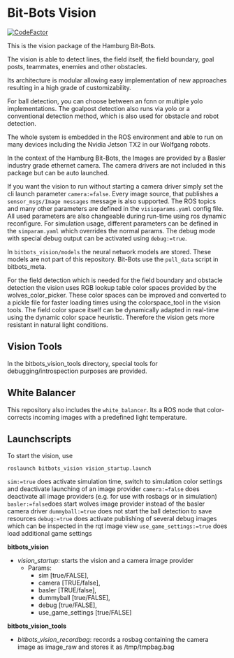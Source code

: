 Bit-Bots Vision  
=============== 

[![CodeFactor](https://www.codefactor.io/repository/github/bit-bots/bitbots_vision/badge)](https://www.codefactor.io/repository/github/bit-bots/bitbots_vision)

This is the vision package of the Hamburg Bit-Bots.

The vision is able to detect lines, the field itself, the field boundary, goal posts, teammates, enemies and other obstacles.

Its architecture is modular allowing easy implementation of new approaches resulting in a high grade of customizability.

For ball detection, you can choose between an fcnn or multiple yolo implementations.
The goalpost detection also runs via yolo or a conventional detection method,
which is also used for obstacle and robot detection.

The whole system is embedded in the ROS environment and
able to run on many devices including the Nvidia Jetson TX2 in our Wolfgang robots.

In the context of the Hamburg Bit-Bots, the Images are provided by a Basler industry grade ethernet camera.
The camera drivers are not included in this package but can be auto launched.

If you want the vision to run without starting a camera driver simply set the cli launch parameter `camera:=false`.
Every image source, that publishes a `sensor_msgs/Image messages` message is also supported.
The ROS topics and many other parameters are defined in the `visioparams.yaml` config file.
All used parameters are also changeable during run-time using ros dynamic reconfigure.
For simulation usage, different parameters can be defined in the ``simparam.yaml`` which overrides the normal params.
The debug mode with special debug output can be activated using ``debug:=true``.

In ``bitbots_vision/models`` the neural network models are stored. These models are not part of this repository.
Bit-Bots use the `pull_data` script in bitbots_meta.

For the field detection which is needed for the field boundary and
obstacle detection the vision uses RGB lookup table color spaces provided by the wolves_color_picker.
These color spaces can be improved and converted to a pickle file for faster loading times using the colorspace_tool in the vision tools.
The field color space itself can be dynamically adapted in real-time using the dynamic color space heuristic.
Therefore the vision gets more resistant in natural light conditions.


Vision Tools
------------

In the bitbots_vision_tools directory, special tools for debugging/introspection purposes are provided.

White Balancer
--------------

This repository also includes the `white_balancer`.
Its a ROS node that color-corrects incoming images with a predefined light temperature.


Launchscripts
-------------

To start the vision, use
```
roslaunch bitbots_vision vision_startup.launch
```

```sim:=true``` does activate simulation time, switch to simulation color settings and deactivate launching of an image provider
```camera:=false``` does deactivate all image providers (e.g. for use with rosbags or in simulation)
```basler:=false```does start wolves image provider instead of the basler camera driver
```dummyball:=true``` does not start the ball detection to save resources
```debug:=true``` does activate publishing of several debug images which can be inspected in the rqt image view
```use_game_settings:=true``` does load additional game settings

**bitbots_vision**
- *vision_startup*: starts the vision and a camera image provider
    - Params:
        - sim [true/FALSE],
        - camera [TRUE/false],
        - basler [TRUE/false],
        - dummyball [true/FALSE],
        - debug [true/FALSE],
        - use_game_settings [true/FALSE]

**bitbots_vision_tools**
- *bitbots_vision_recordbag*: records a rosbag containing the camera image as image_raw and stores it as /tmp/tmpbag.bag
